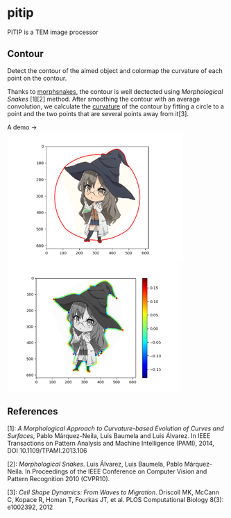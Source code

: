 # pitip

PITIP is a TEM image processor  

## Contour

Detect the contour of the aimed object and colormap the curvature of each point on the contour.  

Thanks to [morphsnakes](https://github.com/pmneila/morphsnakes), the contour is well dectected using *Morphological Snakes* [1][2] method. After smoothing the contour with an average convolution, we calculate the [curvature](https://en.wikipedia.org/wiki/Curvature) of the contour by fitting a circle to a point and the two points that are several points away from it[3]. 

A demo ->  
<img src="/images/futaba_rio.gif" height="300">
<img src="/images/futaba_rio_cv.png" height="298">

## References

[1]: *A Morphological Approach to Curvature-based Evolution of Curves and
    Surfaces*, Pablo Márquez-Neila, Luis Baumela and Luis Álvarez. In IEEE
    Transactions on Pattern Analysis and Machine Intelligence (PAMI),
    2014, DOI 10.1109/TPAMI.2013.106

[2]: *Morphological Snakes*. Luis Álvarez, Luis Baumela, Pablo Márquez-Neila.
   In Proceedings of the IEEE Conference on Computer Vision and Pattern Recognition 2010 (CVPR10).

[3]: *Cell Shape Dynamics: From Waves to Migration*. Driscoll MK, McCann C, Kopace R, Homan T, Fourkas JT, et al.
   PLOS Computational Biology 8(3): e1002392, 2012
